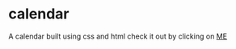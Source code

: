 # calendar
A calendar built using css and html
check it out by clicking on <a href="https://moerayo.github.io/calendar/calendar/calendar.html"> ME </a>
